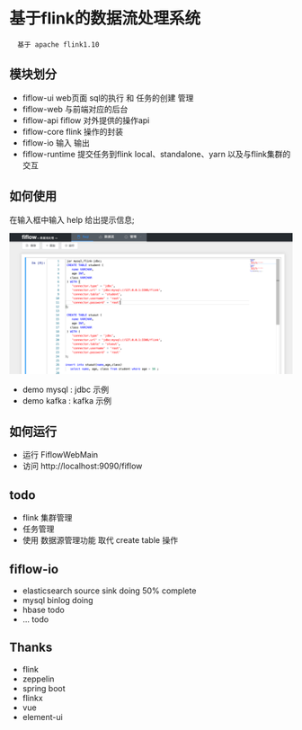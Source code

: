 # 基于flink的数据流处理系统 
      基于 apache flink1.10


## 模块划分
- fiflow-ui       web页面 sql的执行 和 任务的创建 管理
- fiflow-web      与前端对应的后台
- fiflow-api      fiflow 对外提供的操作api 
- fiflow-core     flink 操作的封装
- fiflow-io       输入 输出 
- fiflow-runtime  提交任务到flink  local、standalone、yarn 以及与flink集群的交互

## 如何使用 
在输入框中输入 help 给出提示信息;

![如何使用](./docs/fiflow.png)

- demo mysql    :  jdbc 示例
- demo kafka    :  kafka 示例


## 如何运行
-  运行  FiflowWebMain 
-  访问  http://localhost:9090/fiflow 

## todo 
- flink 集群管理 
- 任务管理 
- 使用 数据源管理功能 取代 create table 操作

## fiflow-io
- elasticsearch source sink doing 50% complete
- mysql binlog doing 
- hbase todo 
- ... todo

## Thanks 
- flink
- zeppelin 
- spring boot 
- flinkx 
- vue 
- element-ui 

